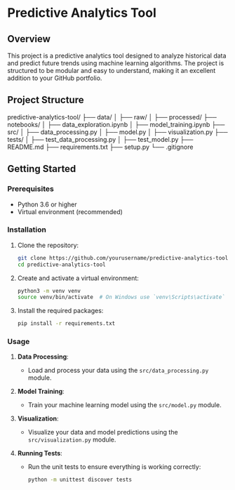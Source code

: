 # Predictive Analytics Tool

## Overview

This project is a predictive analytics tool designed to analyze historical data and predict future trends using machine learning algorithms. The project is structured to be modular and easy to understand, making it an excellent addition to your GitHub portfolio.

## Project Structure
predictive-analytics-tool/
├── data/
│ ├── raw/
│ ├── processed/
├── notebooks/
│ ├── data_exploration.ipynb
│ ├── model_training.ipynb
├── src/
│ ├── data_processing.py
│ ├── model.py
│ ├── visualization.py
├── tests/
│ ├── test_data_processing.py
│ ├── test_model.py
├── README.md
├── requirements.txt
├── setup.py
└── .gitignore


## Getting Started

### Prerequisites

- Python 3.6 or higher
- Virtual environment (recommended)

### Installation

1. Clone the repository:
    ```bash
    git clone https://github.com/yourusername/predictive-analytics-tool.git
    cd predictive-analytics-tool
    ```

2. Create and activate a virtual environment:
    ```bash
    python3 -m venv venv
    source venv/bin/activate  # On Windows use `venv\Scripts\activate`
    ```

3. Install the required packages:
    ```bash
    pip install -r requirements.txt
    ```

### Usage

1. **Data Processing**:
    - Load and process your data using the `src/data_processing.py` module.

2. **Model Training**:
    - Train your machine learning model using the `src/model.py` module.

3. **Visualization**:
    - Visualize your data and model predictions using the `src/visualization.py` module.

4. **Running Tests**:
    - Run the unit tests to ensure everything is working correctly:
      ```bash
      python -m unittest discover tests
      ```